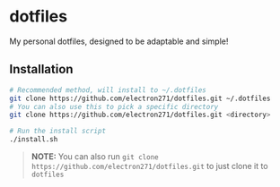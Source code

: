 # dotfiles
My personal dotfiles, designed to be adaptable and simple!

## Installation
```bash
# Recommended method, will install to ~/.dotfiles
git clone https://github.com/electron271/dotfiles.git ~/.dotfiles
# You can also use this to pick a specific directory
git clone https://github.com/electron271/dotfiles.git <directory>

# Run the install script
./install.sh
```
> **NOTE:**
> You can also run `git clone https://github.com/electron271/dotfiles.git` to just clone it to `dotfiles`


